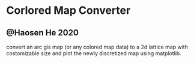 # Corlored Map Converter
## @Haosen He 2020
convert an arc gis map (or any colored map data) to a 2d lattice map with costomizable size and plot the newly discretized map using matplotlib.
